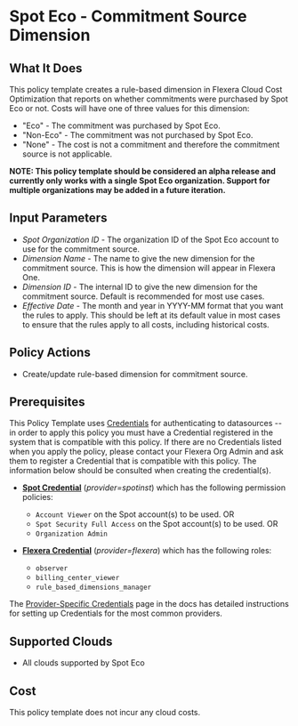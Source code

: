 # Spot Eco - Commitment Source Dimension

## What It Does

This policy template creates a rule-based dimension in Flexera Cloud Cost Optimization that reports on whether commitments were purchased by Spot Eco or not. Costs will have one of three values for this dimension:

- "Eco" - The commitment was purchased by Spot Eco.
- "Non-Eco" - The commitment was not purchased by Spot Eco.
- "None" - The cost is not a commitment and therefore the commitment source is not applicable.

**NOTE: This policy template should be considered an alpha release and currently only works with a single Spot Eco organization. Support for multiple organizations may be added in a future iteration.**

## Input Parameters

- *Spot Organization ID* - The organization ID of the Spot Eco account to use for the commitment source.
- *Dimension Name* - The name to give the new dimension for the commitment source. This is how the dimension will appear in Flexera One.
- *Dimension ID* - The internal ID to give the new dimension for the commitment source. Default is recommended for most use cases.
- *Effective Date* - The month and year in YYYY-MM format that you want the rules to apply. This should be left at its default value in most cases to ensure that the rules apply to all costs, including historical costs.

## Policy Actions

- Create/update rule-based dimension for commitment source.

## Prerequisites

This Policy Template uses [Credentials](https://docs.flexera.com/flexera/EN/Automation/ManagingCredentialsExternal.htm) for authenticating to datasources -- in order to apply this policy you must have a Credential registered in the system that is compatible with this policy. If there are no Credentials listed when you apply the policy, please contact your Flexera Org Admin and ask them to register a Credential that is compatible with this policy. The information below should be consulted when creating the credential(s).

- [**Spot Credential**](https://docs.flexera.com/flexera/EN/Automation/ProviderCredentials.htm) (*provider=spotinst*) which has the following permission policies:
  - `Account Viewer` on the Spot account(s) to be used.
  OR
  - `Spot Security Full Access` on the Spot account(s) to be used.
  OR
  - `Organization Admin`

- [**Flexera Credential**](https://docs.flexera.com/flexera/EN/Automation/ProviderCredentials.htm) (*provider=flexera*) which has the following roles:
  - `observer`
  - `billing_center_viewer`
  - `rule_based_dimensions_manager`

The [Provider-Specific Credentials](https://docs.flexera.com/flexera/EN/Automation/ProviderCredentials.htm) page in the docs has detailed instructions for setting up Credentials for the most common providers.

## Supported Clouds

- All clouds supported by Spot Eco

## Cost

This policy template does not incur any cloud costs.
